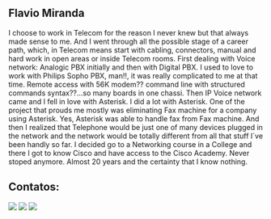 ## Flavio Miranda

I choose to work in Telecom for the reason I never knew  but that always made sense to me. And I went through all the possible stage of a career path, which, in Telecom means start with cabling, connectors, manual and hard work in open areas or inside Telecom rooms. First dealing with Voice network:  Analogic PBX initially and then with Digital PBX. I used to love to work with Philips Sopho PBX, man!!, it was really complicated to me at that time. Remote access with 56K modem??  command line with structured commands syntax??...so many boards in one chassi. 
Then IP Voice network came and I fell in love with Asterisk. I did a lot with Asterisk. One of the project that prouds me mostly  was eliminating Fax machine for a company using Asterisk. Yes, Asterisk was able to handle fax from Fax machine.
    And then I realized that Telephone would be just one of many devices plugged in the network and the network would be totally different from all that stuff I´ve been handly so far.  I decided go to a Networking course in a College and there I got to know Cisco and have access to the Cisco Academy.  Never stoped anymore. Almost 20 years and the certainty that I know nothing.

<!--
**FlavioRMiranda/FlavioRMiranda** is a ✨ _special_ ✨ repository because its `README.md` (this file) appears on your GitHub profile.

Here are some ideas to get you started:


I choose to work in Telecom for the reason I never knew  but that always made sense to me. And I went through all the possible stage of a career path, which, in Telecom means start with cabling, connectors, manual and hard work in open areas or inside Telecom rooms. First dealing with Voice network:  Analogic PBX initially and then with Digital PBX. I used to love to work with Philips Sopho PBX, man!!, it was really complicated to me at that time. Remote access with 56K modem??  command line with structured commands syntax??...so many boards in one chassi. 
Then IP Voice network came and I fell in love with Asterisk. I did a lot with Asterisk. One of the project that prouds me mostly  was eliminating Fax machine for a company using Asterisk. Yes, Asterisk was able to handle fax from Fax machine.
    And then I realized that Telephone would be just one of many devices plugged in the network and the network would be totally different from all that stuff I´ve been handly so far.  I decided go to a Networking course in a College and there I got to know Cisco and have access to the Cisco Academy.  Never stoped anymore. Almost 20 years and the certainty that I know nothing.

- 🔭 I’m currently working on ...
- 🌱 I’m currently learning ...
- 👯 I’m looking to collaborate on ...
- 🤔 I’m looking for help with ...
- 💬 Ask me about ...
- 📫 How to reach me: ...
https://www.linkedin.com/in/flaviormiranda/

- 😄 Pronouns: ...
- ⚡ Fun fact: ...
-->
## Contatos:
<div>
<a href="https://www.youtube.com/Trading4Saving" target="_blank"><img loading="lazy" src="https://img.shields.io/badge/YouTube-FF0000?style=for-the-badge&logo=youtube&logoColor=white" target="_blank"></a>
<a href = "flaviormiranda@hotmail.com"><img loading="lazy" src="https://img.shields.io/badge/Gmail-D14836?style=for-the-badge&logo=gmail&logoColor=white" target="_blank"></a>
<a href = "https://www.linkedin.com/in/flaviormiranda" target="_blank"><img loading="lazy" src="https://img.shields.io/badge/-LinkedIn-%230077B5?style=for-the-badge&logo=linkedin&logoColor=white" target="_blank"></a>   
</div>
